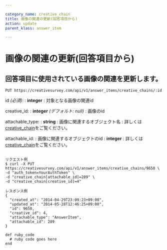```yaml
---

category_name: creative_chain
title: 画像の関連の更新(回答項目から)
action: update
parent_klass: answer_item

---
```


# 画像の関連の更新(回答項目から)

## 回答項目に使用されている画像の関連を更新します。

`PUT https://creativesurvey.com/api/v1/answer_items/creative_chains/:id`

id _(必須)_:
: __integer__
: 対象となる画像の関連id

creative_id:
: __integer__ _(デフォルト: null)_
: 画像のid

attachable_type:
: __string__
: 画像に関連するオブジェクト名
: 詳しくは[creative_chain](#creative_chain)をご覧ください。

attachable_id:
: 画像に関連するオブジェクトのid
: __integer__
: 詳しくは[creative_chain](#creative_chain)をご覧ください。

~~~

リクエスト例
$ curl -X PUT https://creativesurvey.com/api/v1/answer_items/creative_chains/9650 \
-d "auth_token=YourAuthToken" \
-d "creative_chain[attachable_id]=289" \
-d "creative_chain[creative_id]=4"

レスポンス例
{
  "created_at": "2014-04-29T23:09:23+09:00",
  "updated_at": "2014-05-28T12:46:25+09:00",
  "id": 9650,
  "creative_id": 4,
  "attachable_type": "AnswerItem",
  "attachable_id": 289
}

~~~

 
~~~
def ruby_code
  # ruby code goes here
end
~~~

　
　
